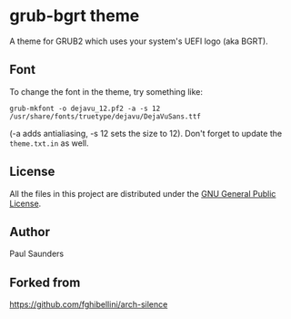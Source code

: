 
# grub-bgrt theme

A theme for GRUB2 which uses your system's UEFI logo (aka BGRT).

## Font

To change the font in the theme, try something like:

	grub-mkfont -o dejavu_12.pf2 -a -s 12 /usr/share/fonts/truetype/dejavu/DejaVuSans.ttf

(-a adds antialiasing, -s 12 sets the size to 12). Don't forget to update the `theme.txt.in` as well.

## License

All the files in this project are distributed under the [GNU General Public License](./LICENSE.txt).

## Author

Paul Saunders

## Forked from

https://github.com/fghibellini/arch-silence
